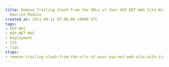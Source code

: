 ```yaml
---
title: Remove Trailing Slash From the URLs of Your ASP.NET Web Site With IIS 7 URL
  Rewrite Module
created_at: 2011-09-11 07:08:00 +0000 UTC
tags:
- ASP.Net
- ASP.NET MVC
- Deployment
- IIS
- Tips
slugs:
- remove-trailing-slash-from-the-urls-of-your-asp-net-web-site-with-iis-7-url-rewrite-module
---
```

